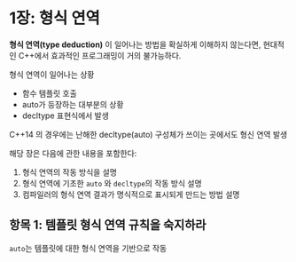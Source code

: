 # 1장: 형식 연역

**형식 연역(type deduction)** 이 일어나는 방법을 확실하게 이해하지 않는다면, 현대적인 C++에서 효과적인 프로그래밍이 거의 불가능하다.

형식 연역이 일어나는 상황
- 함수 템플릿 호출
- auto가 등장하는 대부분의 상황
- decltype 표현식에서 발생

C++14 의 경우에는 난해한 decltype(auto) 구성체가 쓰이는 곳에서도 형신 연역 발생

해당 장은 다음에 관한 내용을 포함한다:
1. 형식 연역의 작동 방식을 설명
2. 형식 연역에 기초한 `auto` 와 `decltype`의 작동 방식 설명
3. 컴파일러의 형식 연역 결과가 명식적으로 표시되게 만드는 방법 설명

## 항목 1: 템플릿 형식 연역 규칙을 숙지하라
`auto`는 템플릿에 대한 형식 연역을 기반으로 작동
